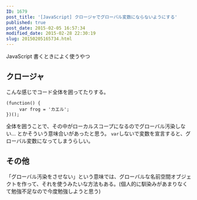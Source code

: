 ```yaml
---
ID: 1679
post_title: '[JavaScript] クロージャでグローバル変数にならないようにする'
published: true
post_date: 2015-02-05 16:57:34
modified_date: 2015-02-28 22:30:19
slug: 20150205165734.html
---
```

JavaScript 書くときによく使うやつ
<!--more-->
<h2>クロージャ</h2>
こんな感じでコード全体を囲ってたりする。

<pre class="language-javascript"><code>(function() {
     var frog = 'カエル';
})();</code></pre>

全体を囲うことで、その中がローカルスコープになるのでグローバル汚染しない… とかそういう意味合いがあったと思う。
<code>var</code>しないで変数を宣言すると、グローバル変数になってしまうらしい。

<h2>その他</h2>
「グローバル汚染をさせない」という意味では、グローバルな名前空間オブジェクトを作って、それを使うみたいな方法もある。<span class="text-muted">(個人的に馴染みがあまりなくて勉強不足なので今度勉強しようと思う)</span>